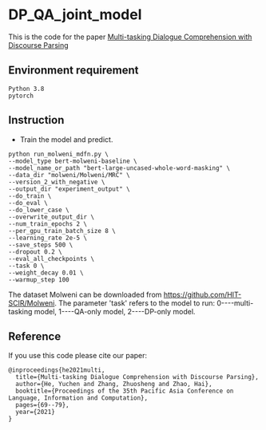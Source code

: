 # DP_QA_joint_model
This is the code for the paper [Multi-tasking Dialogue Comprehension with Discourse Parsing](https://arxiv.org/abs/2110.03269v1)

## Environment requirement
    Python 3.8
    pytorch

## Instruction
- Train the model and predict.
```
python run_molweni_mdfn.py \
--model_type bert-molweni-baseline \
--model_name_or_path "bert-large-uncased-whole-word-masking" \
--data_dir "molweni/Molweni/MRC" \
--version_2_with_negative \
--output_dir "experiment_output" \
--do_train \
--do_eval \
--do_lower_case \
--overwrite_output_dir \
--num_train_epochs 2 \
--per_gpu_train_batch_size 8 \
--learning_rate 2e-5 \
--save_steps 500 \
--dropout 0.2 \
--eval_all_checkpoints \
--task 0 \
--weight_decay 0.01 \
--warmup_step 100
```

The dataset Molweni can be downloaded from https://github.com/HIT-SCIR/Molweni. The parameter 'task' refers to the model to run: 0----multi-tasking model, 1----QA-only model, 2----DP-only model.

## Reference
If you use this code please cite our paper:
```
@inproceedings{he2021multi,
  title={Multi-tasking Dialogue Comprehension with Discourse Parsing},
  author={He, Yuchen and Zhang, Zhuosheng and Zhao, Hai},
  booktitle={Proceedings of the 35th Pacific Asia Conference on Language, Information and Computation},
  pages={69--79},
  year={2021}
}
```
